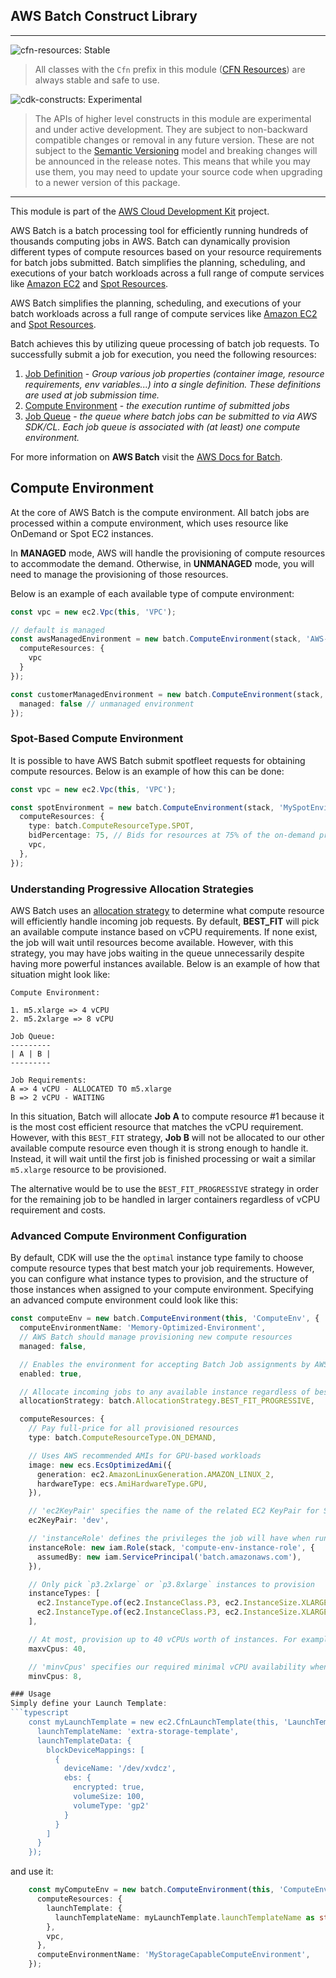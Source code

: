 ## AWS Batch Construct Library
<!--BEGIN STABILITY BANNER-->
---

![cfn-resources: Stable](https://img.shields.io/badge/cfn--resources-stable-success.svg?style=for-the-badge)

> All classes with the `Cfn` prefix in this module ([CFN Resources](https://docs.aws.amazon.com/cdk/latest/guide/constructs.html#constructs_lib)) are always stable and safe to use.

![cdk-constructs: Experimental](https://img.shields.io/badge/cdk--constructs-experimental-important.svg?style=for-the-badge)

> The APIs of higher level constructs in this module are experimental and under active development. They are subject to non-backward compatible changes or removal in any future version. These are not subject to the [Semantic Versioning](https://semver.org/) model and breaking changes will be announced in the release notes. This means that while you may use them, you may need to update your source code when upgrading to a newer version of this package.

---
<!--END STABILITY BANNER-->

This module is part of the [AWS Cloud Development Kit](https://github.com/aws/aws-cdk) project.

AWS Batch is a batch processing tool for efficiently running hundreds of thousands computing jobs in AWS. Batch can dynamically provision different types of compute resources based on your resource requirements for batch jobs submitted. Batch simplifies the planning, scheduling, and executions of your batch workloads across a full range of compute services like [Amazon EC2](https://aws.amazon.com/ec2/) and [Spot Resources](https://aws.amazon.com/ec2/spot/).

AWS Batch simplifies the planning, scheduling, and executions of your batch workloads across a full range of compute services like [Amazon EC2](https://aws.amazon.com/ec2/) and [Spot Resources](https://aws.amazon.com/ec2/spot/).

Batch achieves this by utilizing queue processing of batch job requests. To successfully submit a job for execution, you need the following resources:

1. [Job Definition](#job-definition) - *Group various job properties (container image, resource requirements, env variables...) into a single definition. These definitions are used at job submission time.*
2. [Compute Environment](#compute-environment) - *the execution runtime of submitted jobs*
3. [Job Queue](#job-queue) - *the queue where batch jobs can be submitted to via AWS SDK/CL. Each job queue is associated with (at least) one compute environment.*

For more information on **AWS Batch** visit the [AWS Docs for Batch](https://docs.aws.amazon.com/batch/index.html).

## Compute Environment

At the core of AWS Batch is the compute environment. All batch jobs are processed within a compute environment, which uses resource like OnDemand or Spot EC2 instances.

In **MANAGED** mode, AWS will handle the provisioning of compute resources to accommodate the demand. Otherwise, in **UNMANAGED** mode, you will need to manage the provisioning of those resources.

Below is an example of each available type of compute environment:

```ts
const vpc = new ec2.Vpc(this, 'VPC');

// default is managed
const awsManagedEnvironment = new batch.ComputeEnvironment(stack, 'AWS-Managed-Compute-Env', {
  computeResources: {
    vpc
  }
});

const customerManagedEnvironment = new batch.ComputeEnvironment(stack, 'Customer-Managed-Compute-Env', {
  managed: false // unmanaged environment
});
```

### Spot-Based Compute Environment

It is possible to have AWS Batch submit spotfleet requests for obtaining compute resources. Below is an example of how this can be done:

```ts
const vpc = new ec2.Vpc(this, 'VPC');

const spotEnvironment = new batch.ComputeEnvironment(stack, 'MySpotEnvironment', {
  computeResources: {
    type: batch.ComputeResourceType.SPOT,
    bidPercentage: 75, // Bids for resources at 75% of the on-demand price
    vpc,
  },
});
```

### Understanding Progressive Allocation Strategies

AWS Batch uses an [allocation strategy](https://docs.aws.amazon.com/batch/latest/userguide/allocation-strategies.html) to determine what compute resource will efficiently handle incoming job requests. By default, **BEST_FIT** will pick an available compute instance based on vCPU requirements. If none exist, the job will wait until resources become available. However, with this strategy, you may have jobs waiting in the queue unnecessarily despite having more powerful instances available. Below is an example of how that situation might look like:

```
Compute Environment:

1. m5.xlarge => 4 vCPU
2. m5.2xlarge => 8 vCPU
```

```
Job Queue:
---------
| A | B |
---------

Job Requirements:
A => 4 vCPU - ALLOCATED TO m5.xlarge
B => 2 vCPU - WAITING
```

In this situation, Batch will allocate **Job A** to compute resource #1 because it is the most cost efficient resource that matches the vCPU requirement. However, with this `BEST_FIT` strategy, **Job B** will not be allocated to our other available compute resource even though it is strong enough to handle it. Instead, it will wait until the first job is finished processing or wait a similar `m5.xlarge` resource to be provisioned.

The alternative would be to use the `BEST_FIT_PROGRESSIVE` strategy in order for the remaining job to be handled in larger containers regardless of vCPU requirement and costs.

### Advanced Compute Environment Configuration

By default, CDK will use the the `optimal` instance type family to choose compute resource types that best match your job requirements. However, you can configure what instance types to provision, and the structure of those instances when assigned to your compute environment. Specifying an advanced compute environment could look like this:

```ts
const computeEnv = new batch.ComputeEnvironment(this, 'ComputeEnv', {
  computeEnvironmentName: 'Memory-Optimized-Environment',
  // AWS Batch should manage provisioning new compute resources
  managed: false,

  // Enables the environment for accepting Batch Job assignments by AWS Batch
  enabled: true,

  // Allocate incoming jobs to any available instance regardless of best vCPU fit
  allocationStrategy: batch.AllocationStrategy.BEST_FIT_PROGRESSIVE,

  computeResources: {
    // Pay full-price for all provisioned resources
    type: batch.ComputeResourceType.ON_DEMAND,

    // Uses AWS recommended AMIs for GPU-based workloads
    image: new ecs.EcsOptimizedAmi({
      generation: ec2.AmazonLinuxGeneration.AMAZON_LINUX_2,
      hardwareType: ecs.AmiHardwareType.GPU,
    }),

    // 'ec2KeyPair' specifies the name of the related EC2 KeyPair for SSH access
    ec2KeyPair: 'dev',

    // 'instanceRole' defines the privileges the job will have when running
    instanceRole: new iam.Role(stack, 'compute-env-instance-role', {
      assumedBy: new iam.ServicePrincipal('batch.amazonaws.com'),
    }),

    // Only pick `p3.2xlarge` or `p3.8xlarge` instances to provision
    instanceTypes: [
      ec2.InstanceType.of(ec2.InstanceClass.P3, ec2.InstanceSize.XLARGE2),
      ec2.InstanceType.of(ec2.InstanceClass.P3, ec2.InstanceSize.XLARGE8),
    ],

    // At most, provision up to 40 vCPUs worth of instances. For example, 5x p3.8xlarge => 40 vCPU
    maxvCpus: 40,

    // 'minvCpus' specifies our required minimal vCPU availability when no jobs exists
    minvCpus: 8,

### Usage
Simply define your Launch Template:
```typescript
    const myLaunchTemplate = new ec2.CfnLaunchTemplate(this, 'LaunchTemplate', {
      launchTemplateName: 'extra-storage-template',
      launchTemplateData: {
        blockDeviceMappings: [
          {
            deviceName: '/dev/xvdcz',
            ebs: {
              encrypted: true,
              volumeSize: 100,
              volumeType: 'gp2'
            }
          }
        ]
      }
    });
```
and use it:

```typescript
    const myComputeEnv = new batch.ComputeEnvironment(this, 'ComputeEnv', {
      computeResources: {
        launchTemplate: {
          launchTemplateName: myLaunchTemplate.launchTemplateName as string, //or simply use an existing template name
        },
        vpc,
      },
      computeEnvironmentName: 'MyStorageCapableComputeEnvironment',
    });
```
